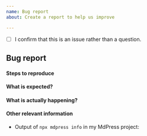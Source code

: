 ```yaml
---
name: Bug report
about: Create a report to help us improve

---
```


<!-- Please don't delete this template or we'll close your issue -->
<!-- Before creating an issue please make sure you are using the latest version of MdPress. -->

<!-- Please confirm you will submit an issue. -->
<!-- Issues which contain questions or support requests will be closed. -->
<!-- (Update "[ ]" to "[x]" to check a box) -->

- [ ] I confirm that this is an issue rather than a question.

## Bug report

#### Steps to reproduce

<!-- If you are reporting a bug that can ONLY be reproduced on your repository, PLEASE provide this repo link. That takes guessing work out of the way and saves us time. -->

<!-- If your repo isn't public, you can use `codesandbox` or `yarn create mdpress` to create a minimal reproduction -->

#### What is expected?

#### What is actually happening?

#### Other relevant information

- Output of `npx mdpress info` in my MdPress project:
